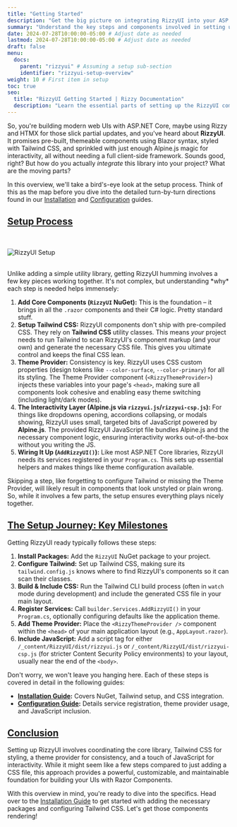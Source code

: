 ```yaml
---
title: "Getting Started"
description: "Get the big picture on integrating RizzyUI into your ASP.NET Core project."
summary: "Understand the key steps and components involved in setting up RizzyUI, from NuGet packages to Tailwind configuration and service registration."
date: 2024-07-28T10:00:00-05:00 # Adjust date as needed
lastmod: 2024-07-28T10:00:00-05:00 # Adjust date as needed
draft: false
menu:
  docs:
    parent: "rizzyui" # Assuming a setup sub-section
    identifier: "rizzyui-setup-overview"
weight: 10 # First item in setup
toc: true
seo:
  title: "RizzyUI Getting Started | Rizzy Documentation"
  description: "Learn the essential parts of setting up the RizzyUI component library in your ASP.NET Core application, including Tailwind CSS, themes, and JavaScript."
---
```


So, you're building modern web UIs with ASP.NET Core, maybe using Rizzy and HTMX for those slick partial updates, and you've heard about **RizzyUI**. It promises pre-built, themeable components using Blazor syntax, styled with Tailwind CSS, and sprinkled with just enough Alpine.js magic for interactivity, all without needing a full client-side framework. Sounds good, right? But how do you actually *integrate* this library into your project? What are the moving parts?

In this overview, we'll take a bird's-eye look at the setup process. Think of this as the map before you dive into the detailed turn-by-turn directions found in our [Installation](./installation.md) and [Configuration](./configuration.md) guides.

## [Setup Process](#why-bother-with-setup-its-more-than-just-nuget)
<br/>
<p>
<img src="/images/rizzyui-overview.svg" class="img-fluid" alt="RizzyUI Setup">
</p>
<br/>
Unlike adding a simple utility library, getting RizzyUI humming involves a few key pieces working together. It's not complex, but understanding *why* each step is needed helps immensely:

1.  **Add Core Components (`RizzyUI` NuGet):** This is the foundation – it brings in all the `.razor` components and their C# logic. Pretty standard stuff.
2.  **Setup Tailwind CSS:** RizzyUI components don't ship with pre-compiled CSS. They rely on **Tailwind CSS** utility classes. This means *your* project needs to run Tailwind to scan RizzyUI's component markup (and your own) and generate the necessary CSS file. This gives you ultimate control and keeps the final CSS lean.
3.  **Theme Provider:** Consistency is key. RizzyUI uses CSS custom properties (design tokens like `--color-surface`, `--color-primary`) for all its styling. The Theme Provider component (`<RizzyThemeProvider>`) injects these variables into your page's `<head>`, making sure all components look cohesive and enabling easy theme switching (including light/dark modes).
4.  **The Interactivity Layer (Alpine.js via `rizzyui.js`/`rizzyui-csp.js`):** For things like dropdowns opening, accordions collapsing, or modals showing, RizzyUI uses small, targeted bits of JavaScript powered by **Alpine.js**. The provided RizzyUI JavaScript file bundles Alpine.js and the necessary component logic, ensuring interactivity works out-of-the-box without you writing the JS.
5.  **Wiring It Up (`AddRizzyUI()`):** Like most ASP.NET Core libraries, RizzyUI needs its services registered in your `Program.cs`. This sets up essential helpers and makes things like theme configuration available.

Skipping a step, like forgetting to configure Tailwind or missing the Theme Provider, will likely result in components that look unstyled or plain wrong. So, while it involves a few parts, the setup ensures everything plays nicely together.

## [The Setup Journey: Key Milestones](#the-setup-journey-key-milestones)

Getting RizzyUI ready typically follows these steps:

1.  **Install Packages:** Add the `RizzyUI` NuGet package to your project.
2.  **Configure Tailwind:** Set up Tailwind CSS, making sure its `tailwind.config.js` knows where to find RizzyUI's components so it can scan their classes.
3.  **Build & Include CSS:** Run the Tailwind CLI build process (often in `watch` mode during development) and include the generated CSS file in your main layout.
4.  **Register Services:** Call `builder.Services.AddRizzyUI()` in your `Program.cs`, optionally configuring defaults like the application theme.
5.  **Add Theme Provider:** Place the `<RizzyThemeProvider />` component within the `<head>` of your main application layout (e.g., `AppLayout.razor`).
6.  **Include JavaScript:** Add a script tag for either `/_content/RizzyUI/dist/rizzyui.js` or `/_content/RizzyUI/dist/rizzyui-csp.js` (for stricter Content Security Policy environments) to your layout, usually near the end of the `<body>`.

Don't worry, we won't leave you hanging here. Each of these steps is covered in detail in the following guides:

*   **[Installation Guide](./installation.md):** Covers NuGet, Tailwind setup, and CSS integration.
*   **[Configuration Guide](./configuration.md):** Details service registration, theme provider usage, and JavaScript inclusion.

## [Conclusion](#conclusion)

Setting up RizzyUI involves coordinating the core library, Tailwind CSS for styling, a theme provider for consistency, and a touch of JavaScript for interactivity. While it might seem like a few steps compared to just adding a CSS file, this approach provides a powerful, customizable, and maintainable foundation for building your UIs with Razor Components.

With this overview in mind, you're ready to dive into the specifics. Head over to the [Installation Guide](./installation.md) to get started with adding the necessary packages and configuring Tailwind CSS. Let's get those components rendering!